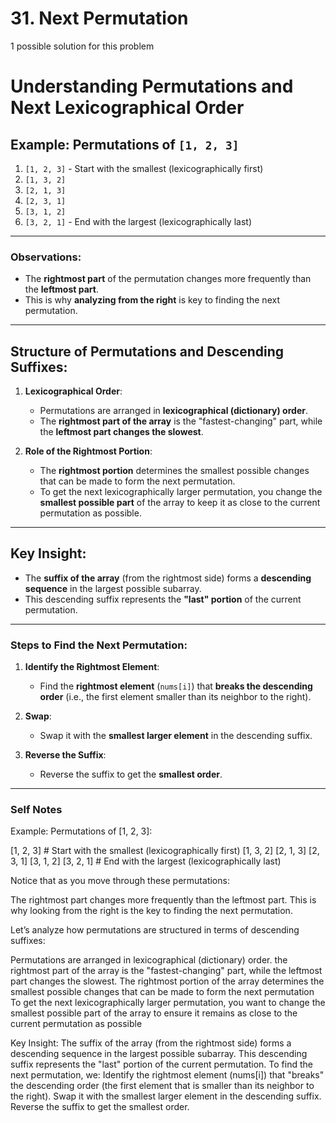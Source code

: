 # 31. Next Permutation

1 possible solution for this problem  

# Understanding Permutations and Next Lexicographical Order

## Example: Permutations of `[1, 2, 3]`

1. `[1, 2, 3]` - Start with the smallest (lexicographically first)
2. `[1, 3, 2]`
3. `[2, 1, 3]`
4. `[2, 3, 1]`
5. `[3, 1, 2]`
6. `[3, 2, 1]` - End with the largest (lexicographically last)

---

### Observations:

- The **rightmost part** of the permutation changes more frequently than the **leftmost part**.
- This is why **analyzing from the right** is key to finding the next permutation.

---

## Structure of Permutations and Descending Suffixes:

1. **Lexicographical Order**:
   - Permutations are arranged in **lexicographical (dictionary) order**.
   - The **rightmost part of the array** is the "fastest-changing" part, while the **leftmost part changes the slowest**.

2. **Role of the Rightmost Portion**:
   - The **rightmost portion** determines the smallest possible changes that can be made to form the next permutation.
   - To get the next lexicographically larger permutation, you change the **smallest possible part** of the array to keep it as close to the current permutation as possible.

---

## Key Insight:

- The **suffix of the array** (from the rightmost side) forms a **descending sequence** in the largest possible subarray.
- This descending suffix represents the **"last" portion** of the current permutation.

---

### Steps to Find the Next Permutation:

1. **Identify the Rightmost Element**:
   - Find the **rightmost element** (`nums[i]`) that **breaks the descending order** (i.e., the first element smaller than its neighbor to the right).

2. **Swap**:
   - Swap it with the **smallest larger element** in the descending suffix.

3. **Reverse the Suffix**:
   - Reverse the suffix to get the **smallest order**.

---

### Self Notes

Example: Permutations of [1, 2, 3]:

[1, 2, 3]  # Start with the smallest (lexicographically first)
[1, 3, 2]
[2, 1, 3]
[2, 3, 1]
[3, 1, 2]
[3, 2, 1]  # End with the largest (lexicographically last)

Notice that as you move through these permutations:

The rightmost part changes more frequently than the leftmost part.
This is why looking from the right is the key to finding the next permutation.


Let’s analyze how permutations are structured in terms of descending suffixes:

Permutations are arranged in lexicographical (dictionary) order.
the rightmost part of the array is the "fastest-changing" part, while the leftmost part changes the slowest.
The rightmost portion of the array determines the smallest possible changes that can be made to form the next permutation
To get the next lexicographically larger permutation, you want to change the smallest possible part of the array to ensure it remains as close to the current permutation as possible


Key Insight:
The suffix of the array (from the rightmost side) forms a descending sequence in the largest possible subarray.
This descending suffix represents the "last" portion of the current permutation.
To find the next permutation, we:
Identify the rightmost element (nums[i]) that "breaks" the descending order (the first element that is smaller than its neighbor to the right).
Swap it with the smallest larger element in the descending suffix.
Reverse the suffix to get the smallest order.



```

```

